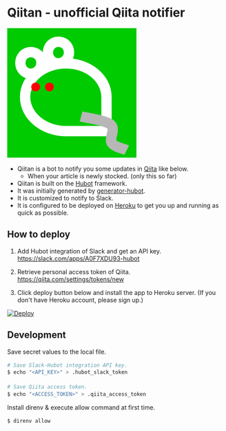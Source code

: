 # Qiitan - unofficial Qiita notifier

![Qiitan](./logo.png)

- Qiitan is a bot to notify you some updates in [Qiita][qiita] like below.
   - When your article is newly stocked. (only this so far)
- Qiitan is built on the [Hubot][hubot] framework.
- It was initially generated by [generator-hubot][generator-hubot].
- It is customized to notify to Slack.
- It is configured to be deployed on [Heroku][heroku] to get you up and running as quick as possible.

[qiita]: http://qiita.com
[heroku]: http://www.heroku.com
[hubot]: http://hubot.github.com
[generator-hubot]: https://github.com/github/generator-hubot


## How to deploy

1. Add Hubot integration of Slack and get an API key.
   https://slack.com/apps/A0F7XDU93-hubot

2. Retrieve personal access token of Qiita.
   https://qiita.com/settings/tokens/new

3. Click deploy button below and install the app to Heroku server.
   (If you don't have Heroku account, please sign up.)

[![Deploy](https://www.herokucdn.com/deploy/button.svg)](https://heroku.com/deploy)


## Development

Save secret values to the local file.

```sh
# Save Slack-Hubot integration API key.
$ echo "<API_KEY>" > .hubot_slack_token

# Save Qiita access token.
$ echo "<ACCESS_TOKEN>" > .qiita_access_token
```

Install direnv & execute allow command at first time.

```sh
$ direnv allow
```

